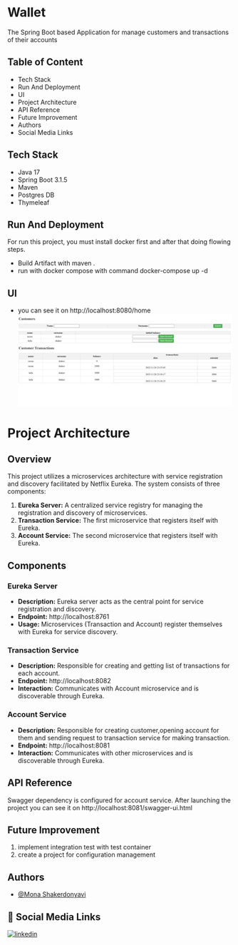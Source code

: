 # Wallet

The Spring Boot based Application for manage customers and transactions of their accounts

## Table of Content

- Tech Stack
- Run And Deployment
- UI
- Project Architecture
- API Reference
- Future Improvement
- Authors
- Social Media Links

## Tech Stack

- Java 17
- Spring Boot 3.1.5
- Maven
- Postgres DB
- Thymeleaf

## Run And Deployment

For run this project, you must install docker first and after that doing flowing steps.

- Build Artifact with maven .
- run with docker compose with command docker-compose up -d

## UI

- you can see it on http://localhost:8080/home
  ![Alt text](image/ui.png)

# Project Architecture

## Overview

This project utilizes a microservices architecture with service registration and discovery facilitated by Netflix
Eureka. The system consists of three components:

1. **Eureka Server:** A centralized service registry for managing the registration and discovery of microservices.
2. **Transaction Service:** The first microservice that registers itself with Eureka.
3. **Account Service:** The second microservice that registers itself with Eureka.

## Components

### Eureka Server

- **Description:** Eureka server acts as the central point for service registration and discovery.
- **Endpoint:** http://localhost:8761
- **Usage:** Microservices (Transaction and Account) register themselves with Eureka for service discovery.

### Transaction Service

- **Description:** Responsible for creating and getting list of transactions for each account.
- **Endpoint:** http://localhost:8082
- **Interaction:** Communicates with Account microservice and is discoverable through Eureka.

### Account Service

- **Description:** Responsible for creating customer,opening account for them and sending request to transaction service
  for making transaction.
- **Endpoint:** http://localhost:8081
- **Interaction:** Communicates with other microservices and is discoverable through Eureka.

## API Reference

Swagger dependency is configured for account service.
After launching the project you can see it on http://localhost:8081/swagger-ui.html

## Future Improvement

1. implement integration test with test container
2. create a project for configuration management

## Authors

- [@Mona Shakerdonyavi](https://github.com/shakerdonyavi)

## 🔗 Social Media Links

[![linkedin](https://img.shields.io/badge/linkedin-0A66C2?style=for-the-badge&logo=linkedin&logoColor=white)](https://www.linkedin.com/in/mona-shakerdonyavi/)
